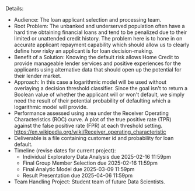 Details:

-   Audience: The loan applicant selection and processing team.
-   Root Problem: The unbanked and underserved population often have a hard time obtaining financial loans and tend to be penalized due to their limited or unattended credit history. The problem here is to hone in on accurate applicant repayment capability which should allow us to clearly define how risky an applicant is for loan decision-making.
-   Benefit of a Solution: Knowing the default risk allows Home Credit to provide manageable lender services and positive experiences for the applicants using alternative data that should open up the potential for their lender market.
-   Approach: In this case a logarithmic model will be used without overlaying a decision threshold classifier. Since the goal isn't to return a Boolean value of whether the applicant will or won't default, we simply need the result of their potential probability of defaulting which a logarithmic model will provide.
-   Performance assessed using area under the Receiver Operating Characteristics (ROC) curve.
    A plot of the true positive rate (TPR) against the false positive rate (FPR) at each
    threshold setting. https://en.wikipedia.org/wiki/Receiver_operating_characteristic
-   Deliverable is a file containing customer id and probability for loan default.
-   Timeline (revise dates for current project):
    -   Individual Exploratory Data Analysis due 2025-02-16 11:59pm
    -   Final Group Member Selection due 2025-02-16 11:59pm
    -   Final Analytic Model due 2025-03-09 11:59pm
    -   Result Presentation due 2025-04-06 11:59pm
-   Team Handling Project: Student team of future Data Scientists.
